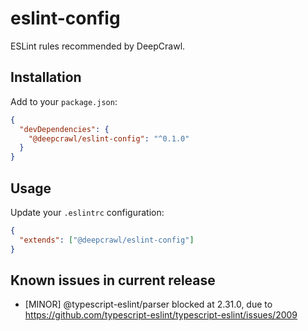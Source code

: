 # eslint-config

ESLint rules recommended by DeepCrawl.

## Installation

Add to your `package.json`:

```json
{
  "devDependencies": {
    "@deepcrawl/eslint-config": "^0.1.0"
  }
}
```

## Usage

Update your `.eslintrc` configuration:

```json
{
  "extends": ["@deepcrawl/eslint-config"]
}
```

## Known issues in current release

- [MINOR] @typescript-eslint/parser blocked at 2.31.0, due to https://github.com/typescript-eslint/typescript-eslint/issues/2009